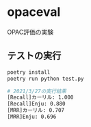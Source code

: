 # opaceval
OPAC評価の実験


テストの実行
----

```bash
poetry install
poetry run python test.py
```

```bash
# 2021/3/27の実行結果
[Recall]カーリル: 1.000
[Recall]Enju: 0.880
[MRR]カーリル: 0.707
[MRR]Enju: 0.696
```